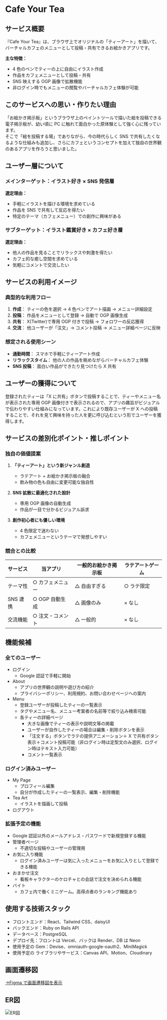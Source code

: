 # Cafe Your Tea

## サービス概要

『Cafe Your Tea』は、ブラウザ上でオリジナルの「ティーアート」を描いて、バーチャルカフェのメニューとして投稿・共有できるお絵かきアプリです。

**主な特徴：**

- 4 色のペンでティーの上に自由にイラスト作成
- 作品をカフェメニューとして投稿・共有
- SNS 映えする OGP 画像で拡散機能
- 非ログイン時でもメニューの閲覧やバーチャルカフェ体験が可能

## このサービスへの思い・作りたい理由

「お絵かき掲示板」というブラウザ上のペイントツールで描いた絵を投稿できる電子掲示板が、幼い頃に PC に触れて面白かった原体験として強く心に残っています。  
そこで「絵を投稿する場」でありながら、今の時代らしく SNS で共有したくなるような仕組みも追加し、さらにカフェというコンセプトを加えて独自の世界観のあるアプリを作ろうと思いました。

## ユーザー層について

### メインターゲット：イラスト好き × SNS 発信層

**選定理由：**

- 手軽にイラストを描ける環境を求めている
- 作品を SNS で共有して反応を得たい
- 特定のテーマ（カフェメニュー）での創作に興味がある

### サブターゲット：イラスト鑑賞好き × カフェ好き層

**選定理由：**

- 他人の作品を見ることでリラックスや刺激を得たい
- カフェ的な癒し空間を求めている
- 気軽にコメントで交流したい

## サービスの利用イメージ

### 典型的な利用フロー

1. **作成**： ティーの色を選択 → 4 色ペンでアート描画 → メニュー詳細設定
2. **投稿**： 作品をメニューとして登録 → 自動で OGP 画像生成
3. **共有**： X(Twitter)で専用 OGP 付きで投稿 → フォロワーの反応獲得
4. **交流**： 他ユーザーが「注文」→ コメント投稿 → メニュー詳細ページに反映

### 想定される使用シーン

- **通勤時間**： スマホで手軽にティーアート作成
- **リラックスタイム**： 他の人の作品を眺めながらバーチャルカフェ体験
- **SNS 投稿**： 面白い作品ができたり見つけたら X 共有

## ユーザーの獲得について

登録されたティーは「X に共有」ボタンで投稿することで、ティーやメニュー名が表示された専用 OGP 画像付きで表示されるので、アプリの趣旨がビジュアルで伝わりやすい仕組みになっています。これにより既存ユーザーが X への投稿することで、それを見て興味を持った人を更に呼び込むという形でユーザーを獲得します。

## サービスの差別化ポイント・推しポイント

### 独自の価値提案

1. **「ティーアート」という新ジャンル創造**

   - ラテアート + お絵かき掲示板の融合
   - 飲み物の色も自由に変更可能な独自性

2. **SNS 拡散に最適化された設計**

   - 専用 OGP 画像の自動生成
   - 作品が一目で分かるビジュアル訴求

3. **創作初心者にも優しい環境**
   - 4 色限定で迷わない
   - カフェメニューというテーマで発想しやすい

### 競合との比較

| サービス | 当アプリ         | 一般的お絵かき掲示板 | ラテアートゲーム |
| -------- | ---------------- | -------------------- | ---------------- |
| テーマ性 | ○ カフェメニュー | △ 自由すぎる         | ○ ラテ限定       |
| SNS 連携 | ○ OGP 自動生成   | △ 画像のみ           | × なし           |
| 交流機能 | ○ 注文・コメント | △ 一般的             | × なし           |

## 機能候補

### 全てのユーザー

- ログイン
  - Google 認証で手軽に開始
- About
  - アプリの世界観の説明や遊び方の紹介
  - プライバシーポリシー、利用規約、お問い合わせページへの案内
- Menu
  - 登録ユーザーが投稿したティーの一覧表示
  - タグやメニュー名、メニュー考案者の名前等で絞り込み検索可能
  - 各ティーの詳細ページ
    - 大きな画像でティーの表示や説明文等の掲載
    - ユーザーが自作したティーの場合は編集・削除ボタンを表示
    - 「注文する」ボタンでラテの提供アニメーション＋ X で共有ボタン表示＋コメント投稿可能（非ログイン時は定型文のみ選択、ログイン時はテキスト入力可能）
    - コメント一覧表示

### ログイン済みユーザー

- My Page
  - プロフィール編集
  - 自分が作成したティーの一覧表示、編集・削除機能
- Tea Art
  - イラストを描画して投稿
- ログアウト

### 拡張予定の機能

- Google 認証以外のメールアドレス・パスワードで新規登録する機能
- 管理者ページ
  - 不適切な投稿やユーザーの管理用
- お気に入り機能
  - ログイン済みユーザーは気に入ったメニューをお気に入りとして登録できる機能
- おまかせ注文
  - 看板キャラクターのケロチャとの会話で注文を決められる機能
- バイト
  - カフェ内で働くミニゲーム。高得点者のランキング機能あり

## 使用する技術スタック

- フロントエンド：React、Tailwind CSS、daisyUI
- バックエンド：Ruby on Rails API
- データベース：PostgreSQL
- デプロイ先：フロントは Vercel、バックは Render、DB は Neon
- 使用予定の Gem：Devise、omniauth-google-oauth2、MiniMagick
- 使用予定の ライブラリやサービス：Canvas API、Motion、Cloudinary

## 画面遷移図

[→Figma で画面遷移図を表示](https://www.figma.com/design/V7rBgr4WfG9d6M01zOaWk0/%E7%94%BB%E9%9D%A2%E9%81%B7%E7%A7%BB%E5%9B%B3?node-id=0-1&t=md05UsXyjIjx4hgN-1)

## ER図
![ER図](https://i.gyazo.com/078a7ad3b7bb7aa6c2e52e9cae611feb.png)